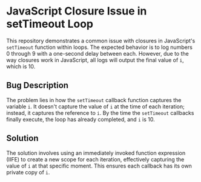 # JavaScript Closure Issue in setTimeout Loop

This repository demonstrates a common issue with closures in JavaScript's `setTimeout` function within loops.  The expected behavior is to log numbers 0 through 9 with a one-second delay between each. However, due to the way closures work in JavaScript, all logs will output the final value of `i`, which is 10.

## Bug Description

The problem lies in how the `setTimeout` callback function captures the variable `i`.  It doesn't capture the value of `i` at the time of each iteration; instead, it captures the reference to `i`. By the time the `setTimeout` callbacks finally execute, the loop has already completed, and `i` is 10.

## Solution

The solution involves using an immediately invoked function expression (IIFE) to create a new scope for each iteration, effectively capturing the value of `i` at that specific moment.  This ensures each callback has its own private copy of `i`.